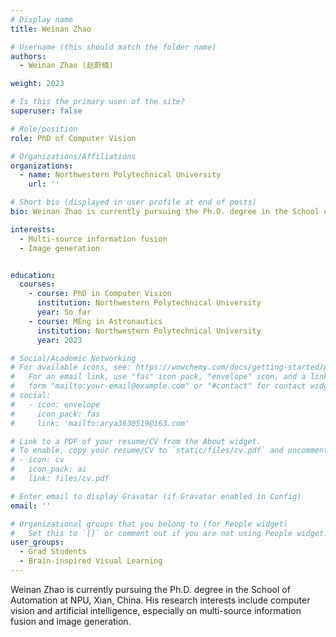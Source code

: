 ```yaml
---
# Display name
title: Weinan Zhao

# Username (this should match the folder name)
authors:
  - Weinan Zhao (赵蔚楠)

weight: 2023

# Is this the primary user of the site?
superuser: false

# Role/position
role: PhD of Computer Vision

# Organizations/Affiliations
organizations:
  - name: Northwestern Polytechnical University
    url: ''

# Short bio (displayed in user profile at end of posts)
bio: Weinan Zhao is currently pursuing the Ph.D. degree in the School of Automation at Northwestern Polytechnical University, Xian, China.

interests:
  - Multi-source information fusion
  - Image generation


education:
  courses:
    - course: PhD in Computer Vision
      institution: Northwestern Polytechnical University
      year: So far
    - course: MEng in Astronautics
      institution: Northwestern Polytechnical University
      year: 2023

# Social/Academic Networking
# For available icons, see: https://wowchemy.com/docs/getting-started/page-builder/#icons
#   For an email link, use "fas" icon pack, "envelope" icon, and a link in the
#   form "mailto:your-email@example.com" or "#contact" for contact widget.
# social:
#   - icon: envelope
#     icon_pack: fas
#     link: 'mailto:arya3630519@163.com'

# Link to a PDF of your resume/CV from the About widget.
# To enable, copy your resume/CV to `static/files/cv.pdf` and uncomment the lines below.
# - icon: cv
#   icon_pack: ai
#   link: files/cv.pdf

# Enter email to display Gravatar (if Gravatar enabled in Config)
email: ''

# Organizational groups that you belong to (for People widget)
#   Set this to `[]` or comment out if you are not using People widget.
user_groups:
  - Grad Students
  - Brain-inspired Visual Learning
---
```


Weinan Zhao is currently pursuing the Ph.D. degree in the School of Automation at NPU, Xian, China. His research interests include computer vision and artificial intelligence, especially on multi-source information fusion and image generation.
